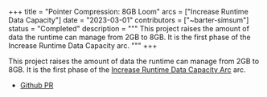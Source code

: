 +++
title = "Pointer Compression: 8GB Loom"
arcs = ["Increase Runtime Data Capacity"]
date = "2023-03-01"
contributors = ["~barter-simsum"]
status = "Completed"
description = """
This project raises the amount of data the runtime can manage from 2GB to 8GB.  It is the first phase of the Increase Runtime Data Capacity arc.
"""
+++

This project raises the amount of data the runtime can manage from 2GB to 8GB.  It is the first phase of the [Increase Runtime Data Capacity Arc](/#runtime-data-management) arc.


- [Github PR](https://github.com/urbit/urbit/pull/6077)
